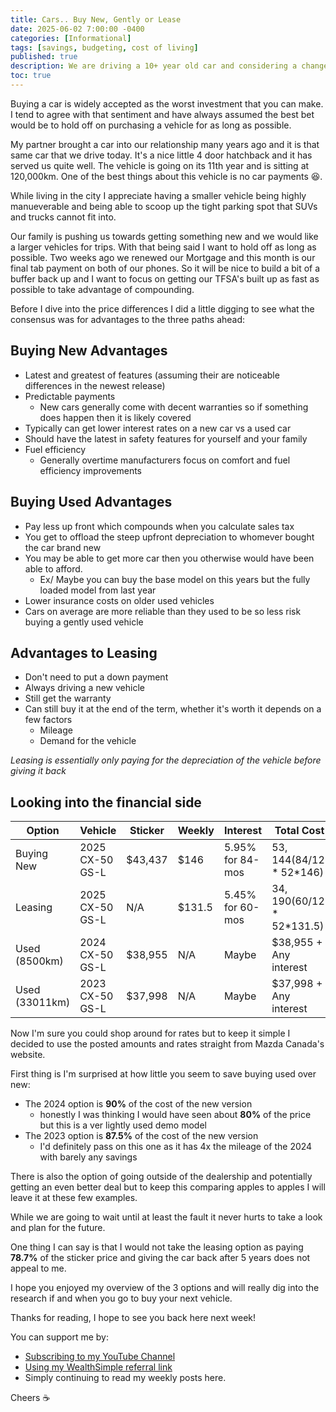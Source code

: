 ```yaml
---
title: Cars.. Buy New, Gently or Lease
date: 2025-06-02 7:00:00 -0400
categories: [Informational]
tags: [savings, budgeting, cost of living]
published: true
description: We are driving a 10+ year old car and considering a change let's look at the options
toc: true
---
```


Buying a car is widely accepted as the worst investment that you can make. I tend to agree with that sentiment and have always assumed the best bet would be to hold off on purchasing a vehicle for as long as possible.

My partner brought a car into our relationship many years ago and it is that same car that we drive today. It's a nice little 4 door hatchback and it has served us quite well. The vehicle is going on its 11th year and is sitting at 120,000km. One of the best things about this vehicle is no car payments 😆.

While living in the city I appreciate having a smaller vehicle being highly manueverable and being able to scoop up the tight parking spot that SUVs and trucks cannot fit into.

Our family is pushing us towards getting something new and we would like a larger vehicles for trips. With that being said I want to hold off as long as possible. Two weeks ago we renewed our Mortgage and this month is our final tab payment on both of our phones. So it will be nice to build a bit of a buffer back up and I want to focus on getting our TFSA's built up as fast as possible to take advantage of compounding.

Before I dive into the price differences I did a little digging to see what the consensus was for advantages to the three paths ahead:

## Buying New Advantages
- Latest and greatest of features (assuming their are noticeable differences in the newest release)
- Predictable payments
  - New cars generally come with decent warranties so if something does happen then it is likely covered
- Typically can get lower interest rates on a new car vs a used car
- Should have the latest in safety features for yourself and your family
- Fuel efficiency
  - Generally overtime manufacturers focus on comfort and fuel efficiency improvements

## Buying Used Advantages
- Pay less up front which compounds when you calculate sales tax
- You get to offload the steep upfront depreciation to whomever bought the car brand new
- You may be able to get more car then you otherwise would have been able to afford.
  - Ex/ Maybe you can buy the base model on this years but the fully loaded model from last year
- Lower insurance costs on older used vehicles
- Cars on average are more reliable than they used to be so less risk buying a gently used vehicle

## Advantages to Leasing
- Don't need to put a down payment
- Always driving a new vehicle
- Still get the warranty
- Can still buy it at the end of the term, whether it's worth it depends on a few factors
  - Mileage
  - Demand for the vehicle

*Leasing is essentially only paying for the depreciation of the vehicle before giving it back* 

## Looking into the financial side

| Option         | Vehicle         | Sticker | Weekly | Interest         | Total Cost                |
| -------------- | --------------- | ------- | ------ | ---------------- | ------------------------- |
| Buying New     | 2025 CX-50 GS-L | $43,437 | $146   | 5.95% for 84-mos | $53,144 (84/12*52*$146)   |
| Leasing        | 2025 CX-50 GS-L | N/A     | $131.5 | 5.45% for 60-mos | $34,190 (60/12*52*$131.5) |
| Used (8500km)  | 2024 CX-50 GS-L | $38,955 | N/A    | Maybe            | $38,955 + Any interest    |
| Used (33011km) | 2023 CX-50 GS-L | $37,998 | N/A    | Maybe            | $37,998 + Any interest    |

Now I'm sure you could shop around for rates but to keep it simple I decided to use the posted amounts and rates straight from Mazda Canada's website.

First thing is I'm surprised at how little you seem to save buying used over new:
- The 2024 option is **90%** of the cost of the new version
  - honestly I was thinking I would have seen about **80%** of the price but this is a ver lightly used demo model
- The 2023 option is **87.5%** of the cost of the new version
  - I'd definitely pass on this one as it has 4x the mileage of the 2024 with barely any savings

There is also the option of going outside of the dealership and potentially getting an even better deal but to keep this comparing apples to apples I will leave it at these few examples.

While we are going to wait until at least the fault it never hurts to take a look and plan for the future.

One thing I can say is that I would not take the leasing option as paying **78.7%** of the sticker price and giving the car back after 5 years does not appeal to me.

I hope you enjoyed my overview of the 3 options and will really dig into the research if and when you go to buy your next vehicle.

Thanks for reading, I hope to see you back here next week!

You can support me by:
- [Subscribing to my YouTube Channel](https://www.youtube.com/@FinancialFreedomAnOdyssey?sub_confirmation=1)
- [Using my WealthSimple referral link](https://my.wealthsimple.com/app/public/trade-referral-signup?code=VUGTXQ)
- Simply continuing to read my weekly posts here.

Cheers ☕